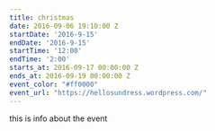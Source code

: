 ```yaml
---
title: christmas
date: 2016-09-06 19:10:00 Z
startDate: '2016-9-15'
endDate: '2016-9-15'
startTime: '12:00'
endTime: '2:00'
starts_at: 2016-09-17 00:00:00 Z
ends_at: 2016-09-19 00:00:00 Z
event_color: "#ff0000"
event_url: "https://hellosundress.wordpress.com/"
---
```


this is info about the event
